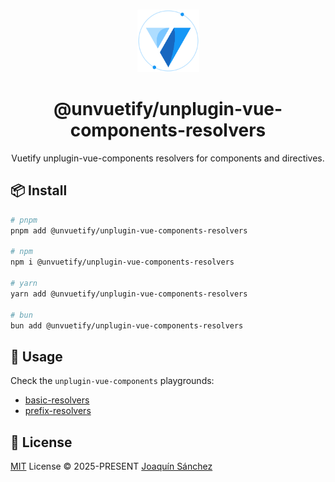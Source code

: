 <br>

<p align="center">
  <picture>
    <source media="(prefers-color-scheme: dark)" srcset="https://github.com/userquin/unvuetify-monorepo/blob/main/vuetify-logo-dark-atom.svg" height="100px" />
    <img height="100px" src="https://github.com/userquin/unvuetify-monorepo/blob/main/vuetify-logo-light-atom.svg">
  </picture>
</p>

<h1 align="center">@unvuetify/unplugin-vue-components-resolvers</h1>

<p align="center">
Vuetify unplugin-vue-components resolvers for components and directives.
</p>

## 📦 Install

```bash
# pnpm
pnpm add @unvuetify/unplugin-vue-components-resolvers

# npm
npm i @unvuetify/unplugin-vue-components-resolvers

# yarn
yarn add @unvuetify/unplugin-vue-components-resolvers

# bun
bun add @unvuetify/unplugin-vue-components-resolvers
```

## 🦄 Usage

Check the `unplugin-vue-components` playgrounds:
- [basic-resolvers](../../playgrounds/basic-resolvers)
- [prefix-resolvers](../../playgrounds/prefix-resolvers)

## 📄 License

[MIT](./LICENSE) License &copy; 2025-PRESENT [Joaquín Sánchez](https://github.com/userquin)
